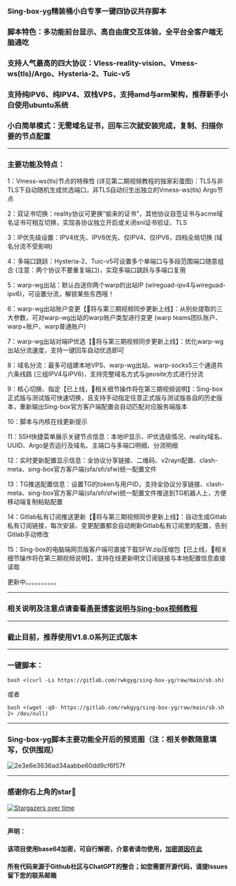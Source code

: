
### Sing-box-yg精装桶小白专享一键四协议共存脚本
### 脚本特色：多功能前台显示、高自由度交互体验，全平台全客户端无脑通吃
### 支持人气最高的四大协议：Vless-reality-vision、Vmess-ws(tls)/Argo、Hysteria-2、Tuic-v5
### 支持纯IPV6、纯IPV4、双栈VPS，支持amd与arm架构，推荐新手小白使用ubuntu系统
### 小白简单模式：无需域名证书，回车三次就安装完成，复制、扫描你要的节点配置
--------------------------------------------------------------
### 主要功能及特点：
1：Vmess-ws(tls)节点的特殊性 (详见第二期视频教程的独家彩蛋图)：TLS与非TLS下自动随机生成优选端口，非TLS自动衍生出独立的Vmess-ws(tls) Argo节点
 
2：双证书切换：reality协议可更换"偷来的证书"，其他协议自签证书与acme域名证书可相互切换，实现各协议独立开启或关闭sni证书验证、TLS

3：IP优先级设置：IPV4优先、IPV6优先、仅IPV4、仅IPV6，四档全局切换 (域名分流不受影响)

4：多端口跳跃：Hysteria-2、Tuic-v5可设置多个单端口与多段范围端口随意组合 (注意：两个协议不要重复端口)，实现多端口跳跃与多端口复用

5：warp-wg出站：默认白送你两个warp的出站IP (wireguad-ipv4与wireguad-ipv6)，可设置分流，解锁某些东西哦！

6：warp-wg出站账户变更【🌟将与第三期视频同步更新上线】：从别处提取的三大参数，可对warp-wg出站的warp账户类型进行变更 (warp teams团队账户、warp+账户、warp普通账户)

7：warp-wg出站对端IP优选【🌟将与第三期视频同步更新上线】：优化warp-wg出站分流速度，支持一键回车自动优选即可

8：域名分流：最多可组建本地VPS、warp-wg出站、warp-socks5三个通道共六条线路 (三组IPV4与IPV6)，支持完整域名方式与geosite方式进行分流

9：核心切换、指定【已上线，🌟相关细节操作将在第三期视频说明】：Sing-box正式版与测试版可快速切换，且支持手动指定任意正式版与测试版各自的历史版本，重新输出Sing-box官方客户端配置会自动匹配对应服务端版本

10：脚本与内核在线更新提示

11：SSH快捷菜单展示关键节点信息：本地IP显示、IP优选级情况、reality域名、UUID、Argo是否运行及域名、主端口与多端口明细、分流明细

12：实时更新配置显示信息：全协议分享链接、二维码、v2rayn配置、clash-meta、sing-box官方客户端(sfa/sfi/sfw)统一配置文件

13：TG推送配置信息：设置TG的token与用户ID，支持全协议分享链接、clash-meta、sing-box官方客户端(sfa/sfi/sfw)统一配置文件推送到TG机器人上，方便移动端复制粘贴配置

14：Gitlab私有订阅推送更新【🌟将与第三期视频同步更新上线】：自动生成Gitlab私有订阅链接，每次安装、变更配置都会自动刷新Gitlab私有订阅里的配置，告别Gitlab手动修改

15：Sing-box的电脑端网页版客户端可直接下载SFW.zip压缩包【已上线，🌟相关细节操作将在第三期视频说明】，支持在线更新明文订阅链接与本地配置信息直接读取

更新中。。。。。。。。。。

------------------------------------------------------------------------------------

### 相关说明及注意点请查看[甬哥博客说明与Sing-box视频教程](https://ygkkk.blogspot.com/2023/10/sing-box-yg.html)
--------------------------------------------------------------
### 截止目前，推荐使用V1.8.0系列正式版本

--------------------------------------------------------------

### 一键脚本：
```
bash <(curl -Ls https://gitlab.com/rwkgyg/sing-box-yg/raw/main/sb.sh)
```
或者
```
bash <(wget -qO- https://gitlab.com/rwkgyg/sing-box-yg/raw/main/sb.sh 2> /dev/null)
```

-----------------------------------
### Sing-box-yg脚本主要功能全开后的预览图（注：相关参数随意填写，仅供围观）

![2e3e6e3636ad34aabbe60dd9cf6f57f](https://github.com/yonggekkk/sing-box-yg/assets/121604513/4a06866d-874e-4870-a6e1-2a39e5fee1bb)

-----------------------------------------------------
### 感谢你右上角的star🌟
[![Stargazers over time](https://starchart.cc/yonggekkk/sing-box-yg.svg)](https://starchart.cc/yonggekkk/sing-box-yg)

---------------------------------------
#### 声明：

#### 该项目使用base64加密，可自行解密，介意者请勿使用，[加密原因在此](https://ygkkk.blogspot.com/2022/06/github.html)

#### 所有代码来源于Github社区与ChatGPT的整合；如您需要开源代码，请提Issues留下您的联系邮箱
